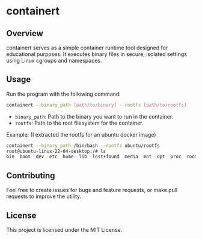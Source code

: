 # containert

## Overview

containert serves as a simple container runtime tool designed for educational purposes. It executes binary files in secure, isolated settings using Linux cgroups and namespaces. 


## Usage

Run the program with the following command:

```bash
containert --binary_path [path/to/binary] --rootfs [path/to/rootfs]
```

- `binary_path`: Path to the binary you want to run in the container.
- `rootfs`: Path to the root filesystem for the container.

Example: (I extracted the rootfs for an ubuntu docker image)

```bash
containert --binary_path /bin/bash --rootfs ubuntu/rootfs
root@ubuntu-linux-22-04-desktop:/# ls
bin  boot  dev  etc  home  lib  lost+found  media  mnt  opt  proc  root  run  sbin  snap  srv  swap.img  sys  tmp  usr  var
```

## Contributing

Feel free to create issues for bugs and feature requests, or make pull requests to improve the utility.

## License

This project is licensed under the MIT License.
